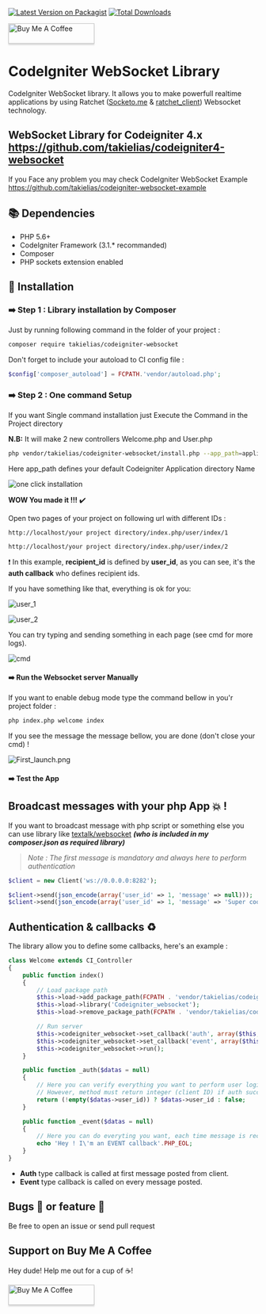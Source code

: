[![Latest Version on Packagist][ico-version]][link-packagist]
[![Total Downloads][ico-downloads]][link-downloads]

<a href="https://www.buymeacoffee.com/takielias" target="_blank">
<img src="https://www.buymeacoffee.com/assets/img/custom_images/orange_img.png" alt="Buy Me A Coffee" style="height: 41px !important;width: 174px !important;box-shadow: 0px 3px 2px 0px rgba(190, 190, 190, 0.5) !important;-webkit-box-shadow: 0px 3px 2px 0px rgba(190, 190, 190, 0.5) !important;" >
</a>

# CodeIgniter WebSocket Library
CodeIgniter WebSocket library. It allows you to make powerfull realtime applications by using Ratchet ([Socketo.me](http://socketo.me) & [ratchet_client](https://github.com/romainrg/ratchet_client)) Websocket technology.

## WebSocket Library for Codeigniter 4.x https://github.com/takielias/codeigniter4-websocket

If you Face any problem you may check CodeIgniter WebSocket Example https://github.com/takielias/codeigniter-websocket-example

## :books: Dependencies

- PHP 5.6+
- CodeIgniter Framework (3.1.* recommanded)
- Composer
- PHP sockets extension enabled

## :beginner: Installation

### :arrow_right: Step 1 : Library installation by Composer

Just by running following command in the folder of your project :
```sh
composer require takielias/codeigniter-websocket
```
Don't forget to include your autoload to CI config file :
```php
$config['composer_autoload'] = FCPATH.'vendor/autoload.php';
```
### :arrow_right: Step 2 : One command Setup

If you want Single command installation just Execute the Command in the Project directory

**N.B:** It will make 2 new controllers  Welcome.php and User.php
```sh
php vendor/takielias/codeigniter-websocket/install.php --app_path=application
```
Here app_path defines your default Codeigniter Application directory Name

![one click installation](https://user-images.githubusercontent.com/38932580/57182660-74df9a80-6ec3-11e9-8b31-37f3fcbf4ccd.png)

**WOW You made it !!!** :heavy_check_mark: 

Open two pages of your project on following url with different IDs :

`http://localhost/your project directory/index.php/user/index/1`

`http://localhost/your project directory/index.php/user/index/2`

:heavy_exclamation_mark: In this example, **recipient_id** is defined by **user_id**, as you can see, it's the **auth callback** who defines recipient ids.

If you have something like that, everything is ok for you:

![user_1](https://user-images.githubusercontent.com/38932580/57090224-21851500-6d28-11e9-9321-20d02e146d62.png)


![user_2](https://user-images.githubusercontent.com/38932580/57090269-44afc480-6d28-11e9-8ea1-30079a3a47e9.png)

You can try typing and sending something in each page (see cmd for more logs).

![cmd](https://user-images.githubusercontent.com/38932580/57090313-5abd8500-6d28-11e9-8644-8e0323a36a41.png)


#### :arrow_right: Run the Websocket server Manually
If you want to enable debug mode type the command bellow in you'r project folder :
```sh
php index.php welcome index
```
If you see the message the message bellow,  you are done (don't close your cmd) !

![First_launch.png](https://user-images.githubusercontent.com/14097222/40981263-d568413a-68da-11e8-9ab2-7b3f7224526e.PNG)
#### :arrow_right: Test the App

## Broadcast messages with your php App :boom: !
If you want to broadcast message with php script or something else you can use library like [textalk/websocket](https://github.com/Textalk/websocket-php) ***(who is included in my composer.json as required library)***

> *Note : The first message is mandatory and always here to perform authentication*

```php
$client = new Client('ws://0.0.0.0:8282');

$client->send(json_encode(array('user_id' => 1, 'message' => null)));
$client->send(json_encode(array('user_id' => 1, 'message' => 'Super cool message to myself!')));
```
## Authentication & callbacks :recycle:
The library allow you to define some callbacks, here's an example :
```php
class Welcome extends CI_Controller
{
    public function index()
    {
        // Load package path
        $this->load->add_package_path(FCPATH . 'vendor/takielias/codeigniter-websocket');
        $this->load->library('Codeigniter_websocket');
        $this->load->remove_package_path(FCPATH . 'vendor/takielias/codeigniter-websocket');

        // Run server
        $this->codeigniter_websocket->set_callback('auth', array($this, '_auth'));
        $this->codeigniter_websocket->set_callback('event', array($this, '_event'));
        $this->codeigniter_websocket->run();
    }

    public function _auth($datas = null)
    {
        // Here you can verify everything you want to perform user login.
        // However, method must return integer (client ID) if auth succedeed and false if not.
        return (!empty($datas->user_id)) ? $datas->user_id : false;
    }

    public function _event($datas = null)
    {
        // Here you can do everyting you want, each time message is received
        echo 'Hey ! I\'m an EVENT callback'.PHP_EOL;
    }
}
```

 - **Auth** type callback is called at first message posted from client.
 - **Event** type callback is called on every message posted.

## Bugs :bug: or feature :muscle:
Be free to open an issue or send pull request

## Support on Buy Me A Coffee
Hey dude! Help me out for a cup of ☕!

<a href="https://www.buymeacoffee.com/takielias" target="_blank">
<img src="https://www.buymeacoffee.com/assets/img/custom_images/orange_img.png" alt="Buy Me A Coffee" style="height: 41px !important;width: 174px !important;box-shadow: 0px 3px 2px 0px rgba(190, 190, 190, 0.5) !important;-webkit-box-shadow: 0px 3px 2px 0px rgba(190, 190, 190, 0.5) !important;" >
</a>

[ico-version]: https://img.shields.io/packagist/v/takielias/codeigniter-websocket.svg?style=flat-square
[ico-downloads]: https://img.shields.io/packagist/dt/takielias/codeigniter-websocket.svg?style=flat-square

[link-packagist]: https://packagist.org/packages/takielias/codeigniter-websocket
[link-downloads]: https://packagist.org/packages/takielias/codeigniter-websocket
[link-author]: https://github.com/takielias
